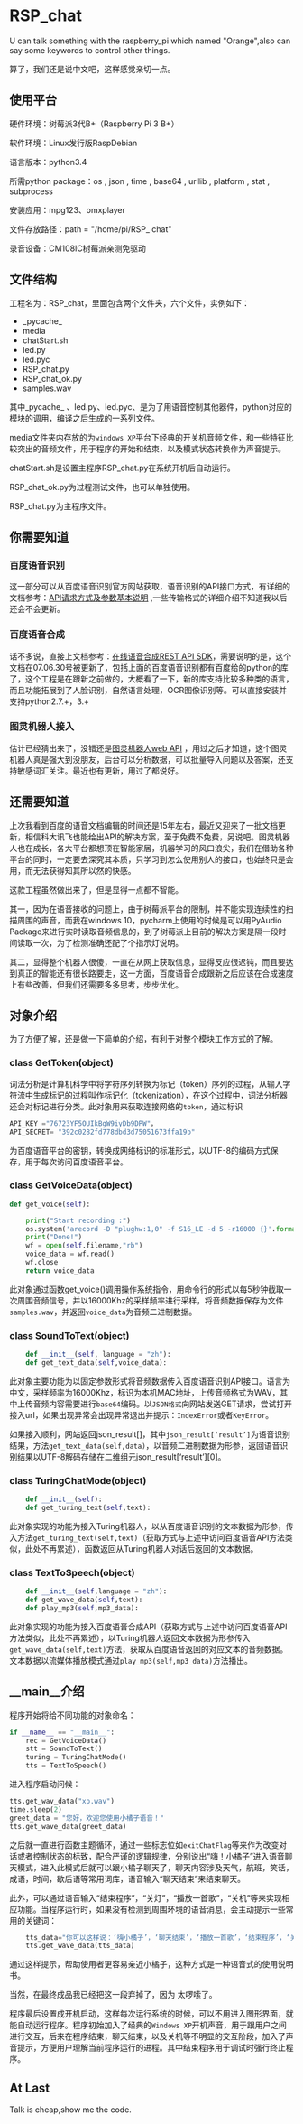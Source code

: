 # RSP_chat
U can talk something with the raspberry_pi which named "Orange",also can say some keywords to control other things.

算了，我们还是说中文吧，这样感觉亲切一点。

## 使用平台

硬件环境：树莓派3代B+（Raspberry Pi 3 B+）

软件环境：Linux发行版RaspDebian

语言版本：python3.4

所需python package：os , json , time , base64 , urllib , platform , stat , subprocess 

安装应用：mpg123、omxplayer

文件存放路径：path = "/home/pi/RSP_ chat"

录音设备：CM108IC树莓派亲测免驱动

## 文件结构

工程名为：RSP_chat，里面包含两个文件夹，六个文件，实例如下：

- \_pycache\_ 
- media
- chatStart.sh
- led.py
- led.pyc
- RSP_chat.py
- RSP_chat_ok.py
- samples.wav

其中\_pycache_ 、led.py、led.pyc、是为了用语音控制其他器件，python对应的模块的调用，编译之后生成的一系列文件。

media文件夹内存放的为`windows XP`平台下经典的开关机音频文件，和一些特征比较突出的音频文件，用于程序的开始和结束，以及模式状态转换作为声音提示。

chatStart.sh是设置主程序RSP_chat.py在系统开机后自动运行。

RSP_chat_ok.py为过程测试文件，也可以单独使用。

RSP_chat.py为主程序文件。

## 你需要知道

### 百度语音识别

这一部分可以从百度语音识别官方网站获取，语音识别的API接口方式，有详细的文档参考：[API请求方式及参数基本说明](http://yuyin.baidu.com/docs/asr/57) ,一些传输格式的详细介绍不知道我以后还会不会更新。

### 百度语音合成

话不多说，直接上文档参考：[在线语音合成REST API SDK](http://yuyin.baidu.com/docs/tts/196)，需要说明的是，这个文档在07.06.30号被更新了，包括上面的百度语音识别都有百度给的python的库了，这个工程是在跟新之前做的，大概看了一下，新的库支持比较多种类的语言，而且功能拓展到了人脸识别，自然语言处理，OCR图像识别等。可以直接安装并支持python2.7.+，3.+

### 图灵机器人接入

估计已经猜出来了，没错还是[图灵机器人web API](http://www.tuling123.com/help/h_cent_webapi.jhtml?nav=doc) ，用过之后才知道，这个图灵机器人真是强大到没朋友，后台可以分析数据，可以批量导入问题以及答案，还支持敏感词汇关注。最近也有更新，用过了都说好。

## 还需要知道

上次我看到百度的语音文档编辑的时间还是15年左右，最近又迎来了一批文档更新，相信科大讯飞也能给出API的解决方案，至于免费不免费，另说吧。图灵机器人也在成长，各大平台都想顶在智能家居，机器学习的风口浪尖，我们在借助各种平台的同时，一定要去深究其本质，只学习到怎么使用别人的接口，也始终只是会用，而无法获得知其所以然的快感。

这款工程虽然做出来了，但是显得一点都不智能。

其一，因为在语音接收的问题上，由于树莓派平台的限制，并不能实现连续性的扫描周围的声音，而我在windows 10，pycharm上使用的时候是可以用PyAudio Package来进行实时读取音频信息的，到了树莓派上目前的解决方案是隔一段时间读取一次，为了检测准确还配了个指示灯说明。

其二，显得整个机器人很傻，一直在从网上获取信息，显得反应很迟钝，而且要达到真正的智能还有很长路要走，这一方面，百度语音合成跟新之后应该在合成速度上有些改善，但我们还需要多多思考，步步优化。

## 对象介绍

为了方便了解，还是做一下简单的介绍，有利于对整个模块工作方式的了解。

### class GetToken(object)

词法分析是计算机科学中将字符序列转换为标记（token）序列的过程，从输入字符流中生成标记的过程叫作标记化（tokenization），在这个过程中，词法分析器还会对标记进行分类。此对象用来获取连接网络的`token`，通过标识

```python
API_KEY ="76723YF5OUIkBgW9iyDb9DPW"，
API_SECRET= "392c0282fd778dbd3d75051673ffa19b"
```

为百度语音平台的密钥，转换成网络标识的标准形式，以UTF-8的编码方式保存，用于每次访问百度语音平台。

### class GetVoiceData(object)

```python
def get_voice(self):

	print("Start recording :")
	os.system('arecord -D "plughw:1,0" -f S16_LE -d 5 -r16000 {}'.format(self.filename))
	print("Done!")
	wf = open(self.filename,"rb")
	voice_data = wf.read()
	wf.close
	return voice_data
```

此对象通过函数get_voice()调用操作系统指令，用命令行的形式以每5秒钟截取一次周围音频信号，并以16000Khz的采样频率进行采样，将音频数据保存为文件`samples.wav`，并返回`voice_data`为音频二进制数据。

### class SoundToText(object)

```python
	def __init__(self, language = "zh"):
	def get_text_data(self,voice_data): 
```

此对象主要功能为以固定参数形式将音频数据传入百度语音识别API接口。语言为中文，采样频率为16000Khz，标识为本机MAC地址，上传音频格式为WAV，其中上传音频内容需要进行`base64`编码。以`JSON格式`向网站发送GET请求，尝试打开接入url，如果出现异常会出现异常退出并提示：`IndexError`或者`KeyError`。

如果接入顺利，网站返回json_result[]，其中`json_result[‘result’]`为语音识别结果，方法`get_text_data(self,data)`，以音频二进制数据为形参，返回语音识别结果以UTF-8解码存储在二维组元json_result[‘result’]\[0]。

### class TuringChatMode(object)

```python
	def __init__(self):
	def get_turing_text(self,text):
```

此对象实现的功能为接入Turing机器人，以从百度语音识别的文本数据为形参，传入方法`get_turing_text(self,text)`（获取方式与上述中访问百度语音API方法类似，此处不再累述），函数返回从Turing机器人对话后返回的文本数据。

### class TextToSpeech(object)

```python
	def __init__(self,language = "zh"):
	def get_wave_data(self,text):
	def play_mp3(self,mp3_data):
```

此对象实现的功能为接入百度语音合成API（获取方式与上述中访问百度语音API方法类似，此处不再累述），以Turing机器人返回文本数据为形参传入`get_wave_data(self,text)`方法，获取从百度语音返回的对应文本的音频数据。文本数据以流媒体播放模式通过`play_mp3(self,mp3_data)`方法播出。

## \_\_main\_\_介绍

程序开始将给不同功能的对象命名：

```python
if __name__ == "__main__":
    rec = GetVoiceData()
    stt = SoundToText()
    turing = TuringChatMode()
    tts = TextToSpeech()
```

进入程序启动问候：

```python
tts.get_wav_data("xp.wav")
time.sleep(2)
greet_data = "您好，欢迎您使用小橘子语音！"
tts.get_wave_data(greet_data)
```

之后就一直进行函数主题循环，通过一些标志位如`exitChatFlag`等来作为改变对话或者控制状态的标致，配合严谨的逻辑规律，分别说出“嗨！小橘子”进入语音聊天模式，进入此模式后就可以跟小橘子聊天了，聊天内容涉及天气，航班，笑话，成语，时间，歇后语等常用词库，语音输入“聊天结束”来结束聊天。

此外，可以通过语音输入“结束程序”，“关灯”，“播放一首歌”，“关机”等来实现相应功能。当程序运行时，如果没有检测到周围环境的语音消息，会主动提示一些常用的关键词：

```python
	tts_data="你可以这样说：‘嗨小橘子’，‘聊天结束’，‘播放一首歌’，‘结束程序’，‘关机’等等"
	tts.get_wave_data(tts_data)
```

通过这样提示，帮助使用者更容易亲近小橘子，这种方式是一种语音式的使用说明书。

当然，在最终成品我已经把这一段弃掉了，因为 太啰嗦了。

程序最后设置成开机启动，这样每次运行系统的时候，可以不用进入图形界面，就能自动运行程序。程序初始加入了经典的`Windows XP`开机声音，用于跟用户之间进行交互，后来在程序结束，聊天结束，以及关机等不明显的交互阶段，加入了声音提示，方便用户理解当前程序运行的进程。其中结束程序用于调试时强行终止程序。

## At Last

Talk is cheap,show me the code.
